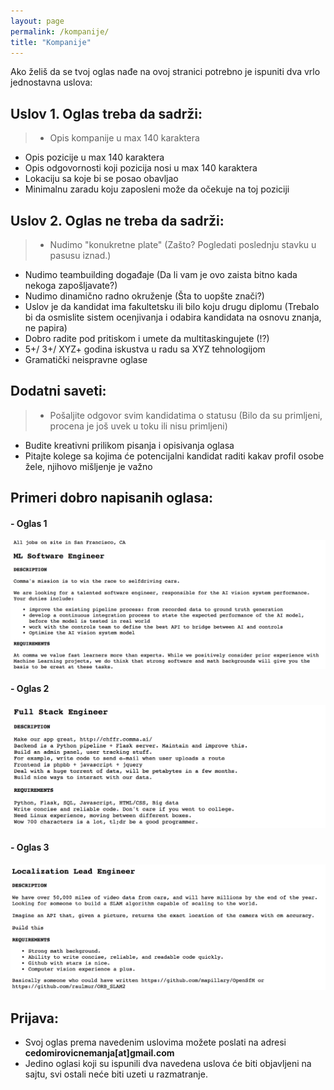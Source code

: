 ```yaml
---
layout: page
permalink: /kompanije/
title: "Kompanije"
---
```


Ako želiš da se tvoj oglas nađe na ovoj stranici potrebno je ispuniti dva vrlo jednostavna uslova:

## Uslov 1. Oglas treba da sadrži:

> - Opis kompanije u max 140 karaktera
- Opis pozicije u max 140 karaktera
- Opis odgovornosti koji pozicija nosi u max 140 karaktera
- Lokaciju sa koje bi se posao obavljao
- Minimalnu zaradu koju zaposleni može da očekuje na toj poziciji


## Uslov 2. Oglas ne treba da sadrži:

>- Nudimo "konukretne plate" (Zašto? Pogledati poslednju stavku u pasusu iznad.)
- Nudimo teambuilding događaje (Da li vam je ovo zaista bitno kada nekoga zapošljavate?)
- Nudimo dinamično radno okruženje (Šta to uopšte znači?)
- Uslov je da kandidat ima fakultetsku ili bilo koju drugu diplomu (Trebalo bi da osmislite sistem ocenjivanja i odabira kandidata na osnovu znanja, ne papira)
- Dobro radite pod pritiskom i umete da multitaskingujete (!?)
- 5+/ 3+/ XYZ+ godina iskustva u radu sa XYZ tehnologijom
- Gramatički neispravne oglase 


## Dodatni saveti:

>- Pošaljite odgovor svim kandidatima o statusu (Bilo da su primljeni, procena je još uvek u toku ili nisu primljeni)
- Budite kreativni prilikom pisanja i opisivanja oglasa
- Pitajte kolege sa kojima će potencijalni kandidat raditi kakav profil osobe žele, njihovo mišljenje je važno


## Primeri dobro napisanih oglasa:

#### - Oglas 1
>
![](/images/oglas1.png "Oglas 1")

#### - Oglas 2
>
![](/images/oglas2.png "Oglas 2")

#### - Oglas 3
>
![](/images/oglas3.png "Oglas 3")

## Prijava:
> 
- Svoj oglas prema navedenim uslovima možete poslati na adresi **cedomirovicnemanja[at]gmail.com**
- Jedino oglasi koji su ispunili dva navedena uslova će biti objavljeni na sajtu, svi ostali neće biti uzeti u razmatranje. 